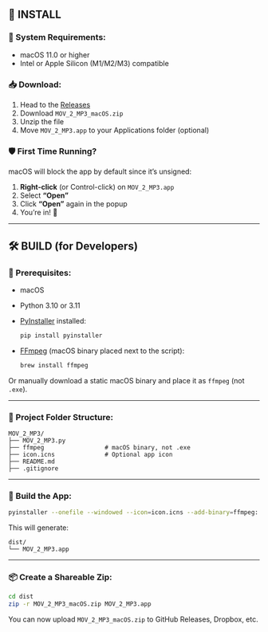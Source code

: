 ## 🧪 INSTALL

### 🔧 System Requirements:

- macOS 11.0 or higher
- Intel or Apple Silicon (M1/M2/M3) compatible

### 📥 Download:

1. Head to the [Releases](https://github.com/yourusername/MOV_2_MP3/releases)
2. Download `MOV_2_MP3_macOS.zip`
3. Unzip the file
4. Move `MOV_2_MP3.app` to your Applications folder (optional)

### 🛡 First Time Running?

macOS will block the app by default since it’s unsigned:

1. **Right-click** (or Control-click) on `MOV_2_MP3.app`
2. Select **“Open”**
3. Click **“Open”** again in the popup
4. You’re in! 🎉

---

## 🛠 BUILD (for Developers)

### 🔧 Prerequisites:

- macOS
- Python 3.10 or 3.11
- [PyInstaller](https://pyinstaller.org) installed:

  ```bash
  pip install pyinstaller
  ```

- [FFmpeg](https://ffmpeg.org/) (macOS binary placed next to the script):
  ```bash
  brew install ffmpeg
  ```

Or manually download a static macOS binary and place it as `ffmpeg` (not `.exe`).

---

### 📁 Project Folder Structure:

```
MOV_2_MP3/
├── MOV_2_MP3.py
├── ffmpeg                 # macOS binary, not .exe
├── icon.icns              # Optional app icon
├── README.md
├── .gitignore
```

---

### 🧱 Build the App:

```bash
pyinstaller --onefile --windowed --icon=icon.icns --add-binary=ffmpeg:. MOV_2_MP3.py
```

This will generate:

```
dist/
└── MOV_2_MP3.app
```

---

### 📦 Create a Shareable Zip:

```bash
cd dist
zip -r MOV_2_MP3_macOS.zip MOV_2_MP3.app
```

You can now upload `MOV_2_MP3_macOS.zip` to GitHub Releases, Dropbox, etc.
